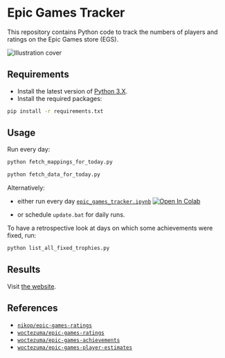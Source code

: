 # Epic Games Tracker

This repository contains Python code to track the numbers of players and ratings on the Epic Games store (EGS).

![Illustration cover][img-cover]

## Requirements

-   Install the latest version of [Python 3.X][python-download-url].
-   Install the required packages:

```bash
pip install -r requirements.txt
```

## Usage

Run every day:
```bash
python fetch_mappings_for_today.py
```
```bash
python fetch_data_for_today.py
```

Alternatively:

-   either run every day [`epic_games_tracker.ipynb`][colab-notebook]
[![Open In Colab][colab-badge]][colab-notebook]

-   or schedule `update.bat` for daily runs.

To have a retrospective look at days on which some achievements were fixed, run:
```bash
python list_all_fixed_trophies.py
```

## Results

Visit [the website][tracker-website].

## References

- [`nikop/epic-games-ratings`][madjoki-egs-ratings]
- [`woctezuma/epic-games-ratings`][epic-games-ratings]
- [`woctezuma/epic-games-achievements`][epic-games-achievements]
- [`woctezuma/epic-games-player-estimates`][epic-games-player-estimates]

<!-- Definitions -->

[img-cover]: <https://github.com/woctezuma/epic-games-tracker/wiki/img/cover.png>
[python-download-url]: <https://www.python.org/downloads/>
[colab-notebook]: <https://colab.research.google.com/github/woctezuma/epic-games-tracker/blob/colab/epic_games_tracker.ipynb>
[colab-badge]: <https://colab.research.google.com/assets/colab-badge.svg>
[tracker-website]: <https://woctezuma.github.io/epic-games-tracker/>
[madjoki-egs-ratings]: <https://github.com/nikop/epic-games-ratings>
[epic-games-ratings]: <https://github.com/woctezuma/epic-games-ratings>
[epic-games-achievements]: <https://github.com/woctezuma/epic-games-achievements>
[epic-games-player-estimates]: <https://github.com/woctezuma/epic-games-player-estimates>
